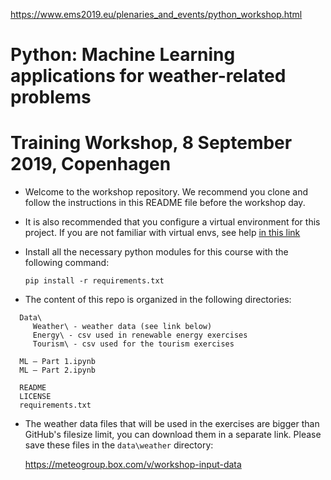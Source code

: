 
https://www.ems2019.eu/plenaries_and_events/python_workshop.html

# Python: Machine Learning applications for weather-related problems
# Training Workshop, 8 September 2019, Copenhagen

- Welcome to the workshop repository. We recommend you clone and follow the instructions in this README file before the workshop day.

- It is also recommended that you configure a virtual environment for this project. If you are not familiar with virtual envs, see help [in this link](https://realpython.com/python-virtual-environments-a-primer/)

- Install all the necessary python modules for this course with the following command:

  `pip install -r requirements.txt`

- The content of this repo is organized in the following directories:

```
  Data\
     Weather\ - weather data (see link below)
     Energy\ - csv used in renewable energy exercises
     Tourism\ - csv used for the tourism exercises

  ML – Part 1.ipynb
  ML – Part 2.ipynb

  README
  LICENSE
  requirements.txt
```

- The weather data files that will be used in the exercises are bigger than GitHub's filesize limit, you can download them in a separate link. Please save these files in the `data\weather` directory:

  https://meteogroup.box.com/v/workshop-input-data
